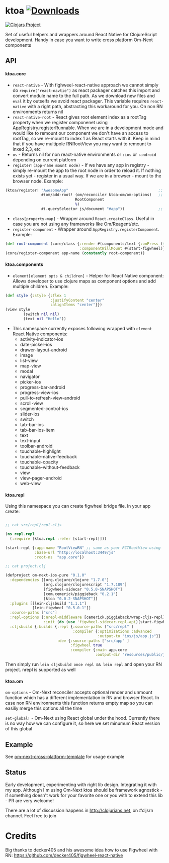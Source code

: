 # ktoa [![Downloads](https://jarkeeper.com/artemyarulin/ktoa/downloads.svg)](https://jarkeeper.com/artemyarulin/ktoa)
[![Clojars Project](http://clojars.org/ktoa/latest-version.svg)](http://clojars.org/ktoa)

Set of useful helpers and wrappers around React Native for ClojureScript development. Handy in case you want to write cross platform Om-Next components

## API

#### ktoa.core

- `react-native` - With fighweel-react-native approach we cannot simply do `require("react-navtie")` as react packager catches this import and convert module name to the full path. As we download new files and `eval` it by outselfs we avoid react packager. This variable requires `react-native` with a right path, abstracting this workaround for you. On non RN environments returns nil
- `react-native-root` - React gives root element index as a rootTag property when we register componenet using AppRegistry.registerRunnable. When we are in a development mode and would like to remount our component we don't have an access to rootTag, so we re-mount to index 1 as React starts with it. Keep in mind that if you have multipole RNRootView you may want to remount to inxed 2,3, etc
- `os` - Returns nil for non react-native environments or `:ios` or `:android` depending on current platform
- `register!(app-name mount node)` - If we have any app in registry - simply re-mount the app to the root node in order to reload it. If nothing exists yet - register in a usual way. If we are in a browser - mount to the browser node. Example:
``` clojure
(ktoa/register! "AwesomeApp"                                        ;; App name, same as in your RCTRootView
                #(om/add-root! (om/reconciler ktoa-om/om-options)   ;; Function which accept element to mount to
                               RootComponent
                               %)
                #(.querySelector js/document "#app"))               ;; Optional, function which returns browser node to mount to. Only in case of cross platform development
```
- `class[property-map]` - Wrapper around `React.createClass`. Useful in case you are not using any frameworks like Om/Reagent/etc.
- `register-component` - Wrapper around `AppRegistry.registerComponent`. Example:
``` clojure
(def root-component (core/class {:render #(components/text {:onPress (fn[](start-figwheel))} "Start figwheel")
                                 :componentWillMount #(start-figwheel)}))
(core/register-component app-name (constantly root-component))
```

#### ktoa.components
- `element[element opts & children]` - Helper for React Native component: Allows developer to use clojure maps as component options and add multiple children. Example:
``` clojure
(def style {:style {:flex 1
                    :justifyContent "center"
                    :alignItems "center"}})
(view style
        (switch nil nil)
        (text nil "Hello"))
```
- This namespace currently exposes following wrapped with `element` React Native components:
    -  activity-indicator-ios
    -  date-picker-ios
    -  drawer-layout-android
    -  image
    -  list-view
    -  map-view
    -  modal
    -  navigator
    -  picker-ios
    -  progress-bar-android
    -  progress-view-ios
    -  pull-to-refresh-view-android
    -  scroll-view
    -  segmented-control-ios
    -  slider-ios
    -  switch
    -  tab-bar-ios
    -  tab-bar-ios-item
    -  text
    -  text-input
    -  toolbar-android
    -  touchable-highlight
    -  touchable-native-feedback
    -  touchable-opacity
    -  touchable-without-feedback
    -  view
    -  view-pager-android
    -  web-view

#### ktoa.repl

Using this namespace you can create figwheel bridge file. In your app create:
``` clojure

;; cat src/repl/repl.cljs

(ns repl.repl
  (:require [ktoa.repl :refer [start-repl]]))

(start-repl {:app-name "RootViewRN" ;; same as your RCTRootView using
             :base-url "http://localhost:3449/js"
             :root-ns  "app.core"})

;; cat project.clj

(defproject om-next-ios-pure "0.1.0"
  :dependencies [[org.clojure/clojure "1.7.0"]
                 [org.clojure/clojurescript "1.7.189"]
                 [figwheel-sidecar "0.5.0-SNAPSHOT"]
                 [com.cemerick/piggieback "0.2.1"]
                 [ktoa "0.0.2-SNAPSHOT"]]
  :plugins [[lein-cljsbuild "1.1.1"]
            [lein-figwheel "0.5.0-1"]]
  :source-paths ["src"]
  :repl-options {:nrepl-middleware [cemerick.piggieback/wrap-cljs-repl]
                 :init (do (use 'figwheel-sidecar.repl-api)(start-figwheel!))}
  :cljsbuild {:builds {:repl {:source-paths ["src/repl" ]
                              :compiler {:optimizations :advanced
                                         :output-to "ios/js/app.js"}}
                       :dev {:source-paths ["src/app" ]
                             :figwheel true
                             :compiler {:main app.core
                                        :output-dir "resources/public/js"}}}})

```
Then simply run `lein cljsbuild once repl && lein repl` and open your RN project. nrepl is supported as well

#### ktoa.om

`om-options` - Om-Next reconciler accepts optional render and unmount function which has a different implementation in RN and browser React. In case non RN environments this function returns empty map so you can easiliy merge this options all the time

`set-global!` - Om-Next using React global under the hood. Currently there is no way how we can configure it, so here we set minumum React version of this global

## Example

See [om-next-cross-platform-template](https://github.com/artemyarulin/om-next-cross-platform-template) for usage example

## Status

Early development, experimenting with right lib design. Integrating it with my app. Although I'm using Om-Next ktoa should be framework agnostick - if something doesn't work for your favorite one or you with to extend this lib - PR are very welcome!

There are a lot of discussion happens in http://clojurians.net, on #cljsrn channel. Feel free to join

# Credits

Big thanks to decker405 and his awesome idea how to use Figwheel with RN: https://github.com/decker405/figwheel-react-native
